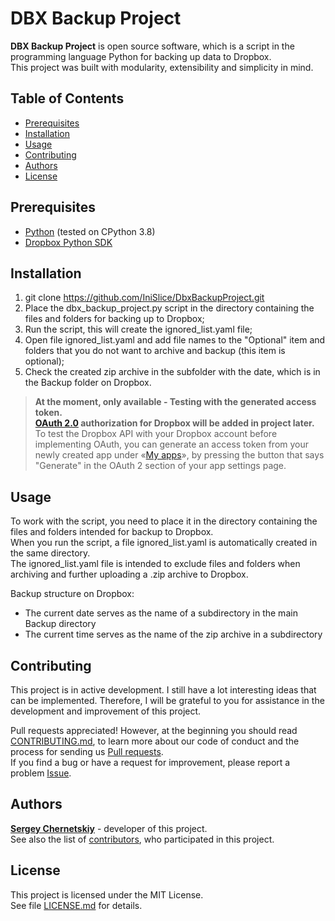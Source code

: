 # DBX Backup Project

**DBX Backup Project** is open source software, which is a script in the programming language Python for backing up data to Dropbox.    
This project was built with modularity, extensibility and simplicity in mind.

## Table of Contents

-   [Prerequisites](#prerequisites)
-   [Installation](#installation)
-   [Usage](#usage)
-   [Contributing](#contributing)
-   [Authors](#authors)
-   [License](#license)

## Prerequisites

- [Python](https://www.python.org/downloads) (tested on CPython 3.8)
- [Dropbox Python SDK](https://www.dropbox.com/developers/documentation/python)

## Installation

1. git clone <https://github.com/IniSlice/DbxBackupProject.git>
2. Place the dbx_backup_project.py script in the directory containing the files and folders for backing up to Dropbox;
3. Run the script, this will create the  ignored_list.yaml file;
4. Open file ignored_list.yaml and add file names to the "Optional" item and folders that you do not want to archive and backup (this item is optional);
5. Check the created zip archive in the subfolder with the date, which is in the Backup folder on Dropbox.

> **At the moment, only available - Testing with the generated access token.  
[OAuth 2.0](http://oauth.net/2/) authorization for Dropbox will be added in project later.**    
To test the Dropbox API with your Dropbox account before implementing OAuth,
you can generate an access token from your newly created app under «[My apps](https://www.dropbox.com/developers/apps)», 
by pressing the button that says "Generate" in the OAuth 2 section of your app settings page.

## Usage

To work with the script, you need to place it in the directory containing the files and folders intended for backup to Dropbox.   
When you run the script, a file ignored_list.yaml is automatically created in the same directory.   
The ignored_list.yaml file is intended to exclude files and folders when archiving and further uploading a .zip archive to Dropbox.   

Backup structure on Dropbox:
- The current date serves as the name of a subdirectory in the main Backup directory
- The current time serves as the name of the zip archive in a subdirectory

## Contributing

This project is in active development. I still have a lot
interesting ideas that can be implemented. Therefore, I will be grateful to you for
assistance in the development and improvement of this project.

Pull requests appreciated! However, at the beginning you should read [CONTRIBUTING.md](https://github.com/IniSlice/DbxBackupProject/blob/master/CONTRIBUTING.md), 
to learn more about our code of conduct and the process for sending us [Pull requests](https://github.com/IniSlice/DbxBackupProject/pulls).    
If you find a bug or have a request for improvement, please report a problem [Issue](https://github.com/IniSlice/DbxBackupProject/issues).

## Authors

[**Sergey Chernetskiy**](https://github.com/IniSlice) - developer of this project.    
See also the list of [contributors](https://github.com/IniSlice/DbxBackupProject/graphs/contributors), who participated in this project.

## License

This project is licensed under the MIT License.   
See file [LICENSE.md](https://github.com/IniSlice/DbxBackupProject/blob/master/LICENSE) for details.
